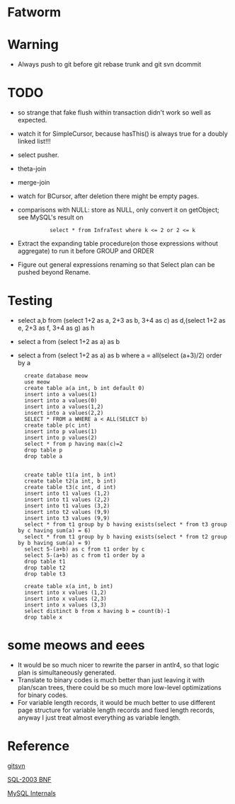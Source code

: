 Fatworm
=======================

Warning
=====================
* Always push to git before git rebase trunk and git svn dcommit

TODO
====================
* so strange that fake flush within transaction didn't work so well as expected.
* watch it for SimpleCursor, because hasThis() is always true for a doubly linked list!!!
* select pusher.
* theta-join
* merge-join
* watch for BCursor, after deletion there might be empty pages.
* comparisons with NULL: store as NULL, only convert it on getObject; see MySQL's result on 

                select * from InfraTest where k <= 2 or 2 <= k

* Extract the expanding table procedure(on those expressions without aggregate) to run it before GROUP and ORDER
* Figure out general expressions renaming so that Select plan can be pushed beyond Rename.

Testing
======================
* select a,b from (select 1+2 as a, 2+3 as b, 3+4 as c) as d,(select 1+2 as e, 2+3 as f, 3+4 as g) as h
* select a from (select 1+2 as a) as b
* select a from (select 1+2 as a) as b where a = all(select (a+3)/2) order by a
        

        create database meow
        use meow
        create table a(a int, b int default 0)
        insert into a values(1)
        insert into a values(0)
        insert into a values(1,2)
        insert into a values(2,2)
        SELECT * FROM a WHERE a < ALL(SELECT b)
        create table p(c int)
        insert into p values(1)
        insert into p values(2)
        select * from p having max(c)=2
        drop table p
        drop table a
        

        create table t1(a int, b int)
        create table t2(a int, b int)
        create table t3(c int, d int)
        insert into t1 values (1,2)
        insert into t1 values (2,2)
        insert into t1 values (3,2)
        insert into t2 values (9,9)
        insert into t3 values (9,9)
        select * from t1 group by b having exists(select * from t3 group by c having sum(a) = 6)
        select * from t1 group by b having exists(select * from t2 group by b having sum(a) = 9)
        select 5-(a+b) as c from t1 order by c
        select 5-(a+b) as c from t1 order by a
        drop table t1
        drop table t2
        drop table t3

        create table x(a int, b int)
        insert into x values (1,2)
        insert into x values (2,3)
        insert into x values (3,3)
        select distinct b from x having b = count(b)-1
        drop table x

some meows and eees
=========
* It would be so much nicer to rewrite the parser in antlr4, so that logic plan is simultaneously generated.
* Translate to binary codes is much better than just leaving it with plan/scan trees, there could be so much more low-level optimizations for binary codes.
* For variable length records, it would be much better to use different page structure for variable length records and fixed length records, anyway I just treat almost everything as variable length.


Reference
====================

[gitsvn](http://stackoverflow.com/questions/661018/pushing-an-existing-git-repository-to-svn)

[SQL-2003 BNF](http://savage.net.au/SQL/sql-2003-2.bnf.html)

[MySQL Internals](https://dev.mysql.com/doc/internals/en/index.html)
